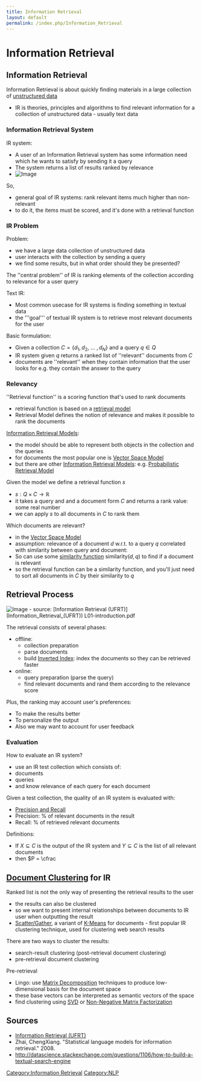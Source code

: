 ```yaml
---
title: Information Retrieval
layout: default
permalink: /index.php/Information_Retrieval
---
```


# Information Retrieval

## Information Retrieval
Information Retrieval is about quickly finding materials in a large collection of [unstructured data](Types_of_Data)
- IR is theories, principles and algorithms to find relevant information for a collection of unstructured data - usually text data


### Information Retrieval System
IR system:
- A user of an Information Retrieval system has some information need which he wants to satisfy by sending it a query
- The system returns a list of results ranked by relevance
- <img src="https://habrastorage.org/files/ed7/5b0/353/ed75b03538e34051afb9a998ee5b4567.png" alt="Image">


So, 
- general goal of IR systems: rank relevant items much higher than non-relevant
- to do it, the items must be scored, and it's done with a retrieval function


### IR Problem
Problem: 
- we have a large data collection of unstructured data
- user interacts with the collection by sending a query
- we find some results, but in what order should they be presented? 

The ''central problem'' of IR is ranking  elements of the collection according to relevance for a user query


Text IR:
- Most common usecase for IR systems is finding something in textual data
- the '''goal''' of textual IR system is to retrieve most relevant documents for the user


Basic formulation:
- Given a collection $C = \{d_1, d_2, \ ... \ , d_N \}$ and a query $q \in Q$ 
- IR system given $q$ returns a ranked list of ''relevant'' documents from $C$ 
- documents are ''relevant'' when they contain information that the user looks for 
e.g. they contain the answer to the query 



### Relevancy
''Retrieval function'' is a scoring function that's used to rank documents 
- retrieval function is based on a [retrieval model](Information_Retrieval_Models)
- Retrieval Model defines the notion of relevance and makes it possible to rank the documents 


[Information Retrieval Models](Information_Retrieval_Models):
- the model should be able to represent both objects in the collection and the queries 
- for documents the most popular one is [Vector Space Model](Vector_Space_Model)
- but there are other [Information Retrieval Models](Information_Retrieval_Models): e.g. [Probabilistic Retrieval Model](Probabilistic_Retrieval_Model)



Given the model we define a retrieval function $s$ 
- $s: Q \times C \to \mathbb R$ 
- it takes a query and and a document form $C$ and returns a rank value: some real number
- we can apply $s$ to all documents in $C$ to rank them 


Which documents are relevant?
- in the [Vector Space Model](Vector_Space_Model)
- assumption: relevance of a document $d$ w.r.t. to a query $q$ correlated with similarity between query and document:
- So can use some [similarity function](Similarity_Functions) $\text{similarity}(d, q)$ to find if  a document is relevant
- so the retrieval function can be a similarity function, and you'll just need to sort all documents in $C$ by their similarity to $q$





## Retrieval Process
<img src="https://habrastorage.org/files/4b9/a9b/1a6/4b9a9b1a60d041b2b4dfeca4b7989586.png" alt="Image">
- source: [Information Retrieval (UFRT)](Information_Retrieval_(UFRT))  L01-introduction.pdf


The retrieval consists of several phases:
- offline:
  - collection preparation
  - parse documents
  - build [Inverted Index](Inverted_Index): index the documents so they can be retrieved faster
- online:
  - query preparation (parse the query)
  - find relevant documents and rand them according to the relevance score


Plus, the ranking may account user's preferences: 
- To make the results better
- To personalize the output 
- Also we may want to account for user feedback


### Evaluation
How to evaluate an IR system? 
- use an IR test collection which consists of:
- documents 
- queries 
- and know relevance of each query for each document


Given a test collection, the quality of an IR system is evaluated with:
- [Precision and Recall](Precision_and_Recall)
- Precision: % of relevant documents in the result
- Recall: % of retrieved relevant documents

Definitions:
- If $X \subseteq C$ is the output of the IR system and $Y \subseteq C$ is the list of all relevant documents
- then $P = \cfrac

## [Document Clustering](Document_Clustering) for IR
Ranked list is not the only way of presenting the retrieval results to the user
- the results can also be clustered 
- so we want to present internal relationships between documents to IR user when outputting the result
- [Scatter/Gather](Scatter_Gather), a variant of [K-Means](K-Means) for documents - first popular IR clustering technique, used for clustering web search results


There are two ways to cluster the results:
- search-result clustering (post-retrieval document clustering)
- pre-retrieval document clustering 


Pre-retrieval 
- Lingo: use [Matrix Decomposition](Matrix_Decomposition) techniques to produce low-dimensional basis for the document space
- these base vectors can be interpreted as semantic vectors of the space 
- find clustering using [SVD](SVD) or [Non-Negative Matrix Factorization](Non-Negative_Matrix_Factorization)



## Sources
- [Information Retrieval (UFRT)](Information_Retrieval_(UFRT))
- Zhai, ChengXiang. "Statistical language models for information retrieval." 2008.
- http://datascience.stackexchange.com/questions/1106/how-to-build-a-textual-search-engine


[Category:Information Retrieval](Category_Information_Retrieval)
[Category:NLP](Category_NLP)